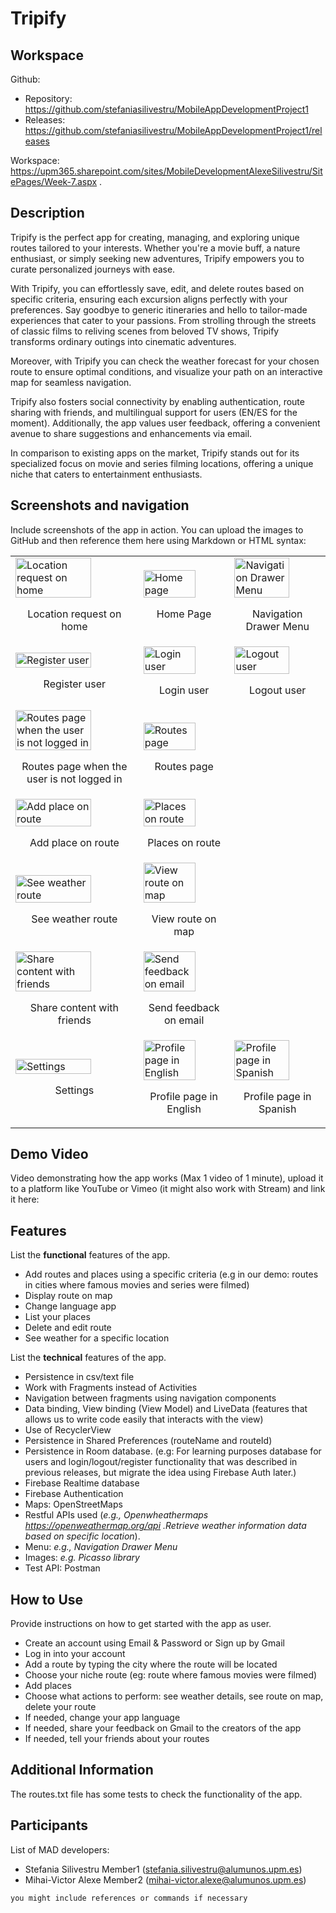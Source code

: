 # Tripify

## Workspace

Github:

- Repository: https://github.com/stefaniasilivestru/MobileAppDevelopmentProject1
- Releases: https://github.com/stefaniasilivestru/MobileAppDevelopmentProject1/releases

Workspace: https://upm365.sharepoint.com/sites/MobileDevelopmentAlexeSilivestru/SitePages/Week-7.aspx .

## Description

Tripify is the perfect app for creating, managing, and exploring unique routes tailored to your interests. Whether you're a movie buff, a nature enthusiast, or simply seeking new adventures, Tripify empowers you to curate personalized journeys with ease.

With Tripify, you can effortlessly save, edit, and delete routes based on specific criteria, ensuring each excursion aligns perfectly with your preferences. Say goodbye to generic itineraries and hello to tailor-made experiences that cater to your passions. From strolling through the streets of classic films to reliving scenes from beloved TV shows, Tripify transforms ordinary outings into cinematic adventures.

Moreover, with Tripify you can check the weather forecast for your chosen route to ensure optimal conditions, and visualize your path on an interactive map for seamless navigation.

Tripify also fosters social connectivity by enabling authentication, route sharing with friends, and multilingual support for users (EN/ES for the moment). Additionally, the app values user feedback, offering a convenient avenue to share suggestions and enhancements via email.

In comparison to existing apps on the market, Tripify stands out for its specialized focus on movie and series filming locations, offering a unique niche that caters to entertainment enthusiasts.

## Screenshots and navigation

Include screenshots of the app in action. You can upload the images to GitHub and then reference them here using Markdown or HTML syntax:

<table>
  <tr>
    <td>
      <img src="img/location_request.png" width="80%" alt="Location request on home"/>
      <p align="center">Location request on home</p>
    </td>
    <td>
      <img src="img/nav_home.png" width="80%" alt="Home page"/>
      <p align="center">Home Page</p>
    </td>
    <td>
      <img src="img/nav_menu.png" width="80%" alt="Navigation Drawer Menu"/>
      <p align="center">Navigation Drawer Menu</p>
    </td>
  </tr>
  <tr>
    <td>
      <img src="img/nav_register.png" width="80%" alt="Register user"/>
      <p align="center">Register user</p>
    </td>
    <td>
      <img src="img/nav_profile.png" width="80%" alt="Login user"/>
      <p align="center">Login user</p>
    </td>
    <td>
      <img src="img/nav_profile_connected.png" width="80%" alt="Logout user"/>
      <p align="center">Logout user</p>
    </td>
  </tr>
  <tr>
    <td>
      <img src="img/nav_routes_unconnected.png" width="80%" alt="Routes page when the user is not logged in"/>
      <p align="center">Routes page when the user is not logged in</p>
    </td>
    <td>
      <img src="img/nav_routes.png" width="80%" alt="Routes page"/>
      <p align="center">Routes page</p>
    </td>
  </tr>
  <tr>
    <td>
      <img src="img/nav_add_place.png" width="80%" alt="Add place on route"/>
      <p align="center">Add place on route</p>
    </td>
    <td>
      <img src="img/nav_places.png" width="80%" alt="Places on route"/>
      <p align="center">Places on route</p>
    </td>
  </tr>
  <tr>
    <td>
      <img src="img/nav_weather.png" width="80%" alt="See weather route"/>
      <p align="center">See weather route</p>
    </td>
    <td>
      <img src="img/nav_see_route.png" width="80%" alt="View route on map"/>
      <p align="center">View route on map</p>
    </td>
  </tr>
  <tr>
    <td>
      <img src="img/nav_share.png" width="80%" alt="Share content with friends"/>
      <p align="center">Share content with friends</p>
    </td>
    <td>
      <img src="img/nav_contactus.png" width="80%" alt="Send feedback on email"/>
      <p align="center">Send feedback on email</p>
    </td>
  </tr>
   <tr>
    <td>
      <img src="img/nav_settings.png" width="80%" alt="Settings"/>
      <p align="center">Settings</p>
    </td>
    <td>
      <img src="img/nav_profile.png" width="80%" alt="Profile page in English"/>
      <p align="center">Profile page in English</p>
    </td>
    <td>
      <img src="img/nav_profile_es.png" width="80%" alt="Profile page in Spanish"/>
      <p align="center">Profile page in Spanish</p>
    </td>
  </tr>
</table>

## Demo Video

Video demonstrating how the app works (Max 1 video of 1 minute), upload it to a platform like YouTube or Vimeo (it might also work with Stream) and link it here:  
<a href="https://upm365-my.sharepoint.com/:v:/g/personal/stefania_silivestru_alumnos_upm_es/EbT05Rg9C1hMm-jWP7HQSoYB0bMt2Y5qxVrDe_6t7AQ33A?e=bW4qHa&nav=eyJyZWZlcnJhbEluZm8iOnsicmVmZXJyYWxBcHAiOiJTdHJlYW1XZWJBcHAiLCJyZWZlcnJhbFZpZXciOiJTaGFyZURpYWxvZy1MaW5rIiwicmVmZXJyYWxBcHBQbGF0Zm9ybSI6IldlYiIsInJlZmVycmFsTW9kZSI6InZpZXcifX0%3D">
</a>

## Features

List the **functional** features of the app.

- Add routes and places using a specific criteria (e.g in our demo: routes in cities where famous movies and series were filmed)
- Display route on map
- Change language app
- List your places
- Delete and edit route
- See weather for a specific location

List the **technical** features of the app.

- Persistence in csv/text file
- Work with Fragments instead of Activities
- Navigation between fragments using navigation components
- Data binding, View binding (View Model) and LiveData (features that allows us to write code easily that interacts with the view)
- Use of RecyclerView
- Persistence in Shared Preferences (routeName and routeId)
- Persistence in Room database. (e.g: For learning purposes database for users and login/logout/register functionality that was described in previous releases, but migrate the idea using Firebase Auth later.)
- Firebase Realtime database
- Firebase Authentication
- Maps: OpenStreetMaps
- Restful APIs used (_e.g., Openwheathermaps https://openweathermap.org/api .Retrieve weather information data based on specific location_).
- Menu: _e.g., Navigation Drawer Menu_
- Images: _e.g. Picasso library_
- Test API: Postman


## How to Use

Provide instructions on how to get started with the app as user.
- Create an account using Email & Password or Sign up by Gmail
- Log in into your account
- Add a route by typing the city where the route will be located
- Choose your niche route (eg: route where famous movies were filmed)
- Add places
- Choose what actions to perform: see weather details, see route on map, delete your route
- If needed, change your app language
- If needed, share your feedback on Gmail to the creators of the app
- If needed, tell your friends about your routes

## Additional Information

The routes.txt file has some tests to check the functionality of the app.


## Participants

List of MAD developers:

- Stefania Silivestru Member1 (stefania.silivestru@alumunos.upm.es)
- Mihai-Victor Alexe Member2 (mihai-victor.alexe@alumunos.upm.es)

```bash
you might include references or commands if necessary
```
